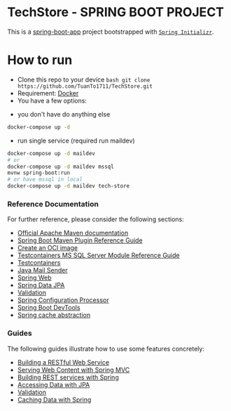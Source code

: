 # TechStore - SPRING BOOT PROJECT
This is a [spring-boot-app](https://spring.io/) project bootstrapped with [`Spring Initializr`](https://start.spring.io/).


# How to run
  - Clone this repo to your device ```bash git clone https://github.com/TuanTo1711/TechStore.git ```
  - Requirement: [Docker](https://www.docker.com/get-started/)
  - You have a few options:
   * you don't have do anything else
```bash
docker-compose up -d
```
   * run single service (required run maildev)
```bash 
docker-compose up -d maildev
# or
docker-compose up -d maildev mssql
mvnw spring-boot:run
# or have mssql in local
docker-compose up -d maildev tech-store
```


### Reference Documentation

For further reference, please consider the following sections:

* [Official Apache Maven documentation](https://maven.apache.org/guides/index.html)
* [Spring Boot Maven Plugin Reference Guide](https://docs.spring.io/spring-boot/docs/3.0.6/maven-plugin/reference/html/)
* [Create an OCI image](https://docs.spring.io/spring-boot/docs/3.0.6/maven-plugin/reference/html/#build-image)
* [Testcontainers MS SQL Server Module Reference Guide](https://www.testcontainers.org/modules/databases/mssqlserver/)
* [Testcontainers](https://www.testcontainers.org/)
* [Java Mail Sender](https://docs.spring.io/spring-boot/docs/3.0.6/reference/htmlsingle/#io.email)
* [Spring Web](https://docs.spring.io/spring-boot/docs/3.0.6/reference/htmlsingle/#web)
* [Spring Data JPA](https://docs.spring.io/spring-boot/docs/3.0.6/reference/htmlsingle/#data.sql.jpa-and-spring-data)
* [Validation](https://docs.spring.io/spring-boot/docs/3.0.6/reference/htmlsingle/#io.validation)
* [Spring Configuration Processor](https://docs.spring.io/spring-boot/docs/3.0.6/reference/htmlsingle/#appendix.configuration-metadata.annotation-processor)
* [Spring Boot DevTools](https://docs.spring.io/spring-boot/docs/3.0.6/reference/htmlsingle/#using.devtools)
* [Spring cache abstraction](https://docs.spring.io/spring-boot/docs/3.0.6/reference/htmlsingle/#io.caching)

### Guides

The following guides illustrate how to use some features concretely:

* [Building a RESTful Web Service](https://spring.io/guides/gs/rest-service/)
* [Serving Web Content with Spring MVC](https://spring.io/guides/gs/serving-web-content/)
* [Building REST services with Spring](https://spring.io/guides/tutorials/rest/)
* [Accessing Data with JPA](https://spring.io/guides/gs/accessing-data-jpa/)
* [Validation](https://spring.io/guides/gs/validating-form-input/)
* [Caching Data with Spring](https://spring.io/guides/gs/caching/)
